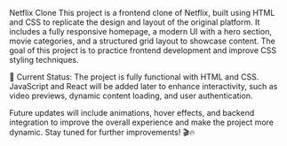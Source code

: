 Netflix Clone
This project is a frontend clone of Netflix, built using HTML and CSS to replicate the design and layout of the original platform. It includes a fully responsive homepage, a modern UI with a hero section, movie categories, and a structured grid layout to showcase content. The goal of this project is to practice frontend development and improve CSS styling techniques.

🚀 Current Status: The project is fully functional with HTML and CSS. JavaScript and React will be added later to enhance interactivity, such as video previews, dynamic content loading, and user authentication.

Future updates will include animations, hover effects, and backend integration to improve the overall experience and make the project more dynamic. Stay tuned for further improvements! 🎬🔥







